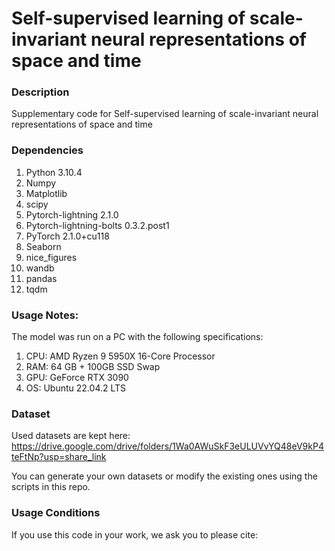 # Self-supervised learning of scale-invariant neural representations of space and time

### Description
Supplementary code for Self-supervised learning of scale-invariant neural representations of space and time
### Dependencies
1. Python 3.10.4
2. Numpy
3. Matplotlib
4. scipy
5. Pytorch-lightning 2.1.0
6. Pytorch-lightning-bolts 0.3.2.post1
7. PyTorch 2.1.0+cu118
8. Seaborn
9. nice_figures
10. wandb
11. pandas
12. tqdm


### Usage Notes:
The model was run on a PC with the following specifications:
1. CPU: AMD Ryzen 9 5950X 16-Core Processor
2. RAM: 64 GB + 100GB SSD Swap
3. GPU: GeForce RTX 3090
4. OS: Ubuntu 22.04.2 LTS


### Dataset
Used datasets are kept here:
https://drive.google.com/drive/folders/1Wa0AWuSkF3eULUVvYQ48eV9kP4teFtNp?usp=share_link

You can generate your own datasets or modify the existing ones using the scripts in this repo.

### Usage Conditions

If you use this code in your work, we ask you to please cite:









